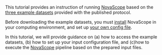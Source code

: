 This tutorial provides an instruction of running [NovaScope](../index.md) based on the [three example datasets](https://github.com/seqscope/NovaScope/tree/main/testrun) provided with the published protocol. 

Before downloading the example datasets, you must [install](../installation/requirement.md) NovaScope in your computing environment, and set up [your own config file](../installation/env_setup.md). 

In this tutorial, we will provide guidance on (a) how to access the example datasets, (b) how to set up your input configuration file, and (c)how to execute the [NovaScope](../index.md) pipeline based on the prepared input files.